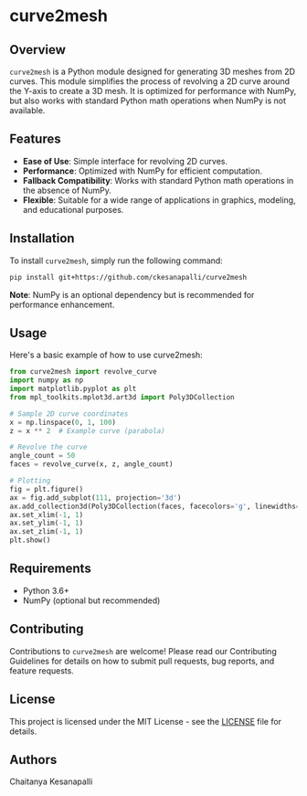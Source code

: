 # curve2mesh
## Overview
`curve2mesh` is a Python module designed for generating 3D meshes from 2D curves. This module simplifies the process of revolving a 2D curve around the Y-axis to create a 3D mesh. It is optimized for performance with NumPy, but also works with standard Python math operations when NumPy is not available.

## Features
- **Ease of Use**: Simple interface for revolving 2D curves.
- **Performance**: Optimized with NumPy for efficient computation.
- **Fallback Compatibility**: Works with standard Python math operations in the absence of NumPy.
- **Flexible**: Suitable for a wide range of applications in graphics, modeling, and educational purposes.

## Installation
To install `curve2mesh`, simply run the following command:

```bash
pip install git+https://github.com/ckesanapalli/curve2mesh
```
**Note**: NumPy is an optional dependency but is recommended for performance enhancement.

## Usage
Here's a basic example of how to use curve2mesh:

```python
from curve2mesh import revolve_curve
import numpy as np
import matplotlib.pyplot as plt
from mpl_toolkits.mplot3d.art3d import Poly3DCollection

# Sample 2D curve coordinates
x = np.linspace(0, 1, 100)
z = x ** 2  # Example curve (parabola)

# Revolve the curve
angle_count = 50
faces = revolve_curve(x, z, angle_count)

# Plotting
fig = plt.figure()
ax = fig.add_subplot(111, projection='3d')
ax.add_collection3d(Poly3DCollection(faces, facecolors='g', linewidths=1, alpha=0.5))
ax.set_xlim(-1, 1)
ax.set_ylim(-1, 1)
ax.set_zlim(-1, 1)
plt.show()
```
[](assets/images/mesh3d.png)

## Requirements
- Python 3.6+
- NumPy (optional but recommended)

## Contributing
Contributions to `curve2mesh` are welcome! Please read our Contributing Guidelines for details on how to submit pull requests, bug reports, and feature requests.

## License
This project is licensed under the MIT License - see the [LICENSE](LICENSE) file for details.

## Authors
Chaitanya Kesanapalli

